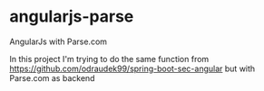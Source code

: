 # angularjs-parse
AngularJs with Parse.com

In this project I'm trying to do the same function from 
https://github.com/odraudek99/spring-boot-sec-angular
but with Parse.com as backend 
